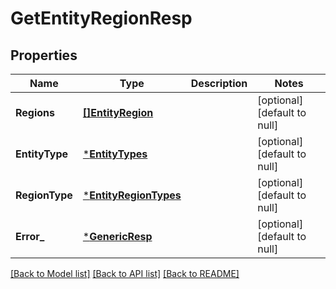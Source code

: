 # GetEntityRegionResp

## Properties
Name | Type | Description | Notes
------------ | ------------- | ------------- | -------------
**Regions** | [**[]EntityRegion**](EntityRegion.md) |  | [optional] [default to null]
**EntityType** | [***EntityTypes**](EntityTypes.md) |  | [optional] [default to null]
**RegionType** | [***EntityRegionTypes**](EntityRegionTypes.md) |  | [optional] [default to null]
**Error_** | [***GenericResp**](GenericResp.md) |  | [optional] [default to null]

[[Back to Model list]](../README.md#documentation-for-models) [[Back to API list]](../README.md#documentation-for-api-endpoints) [[Back to README]](../README.md)

